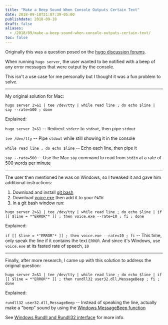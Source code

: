 ```yaml
---
title: "Make a Beep Sound When Console Outputs Certain Text"
date: 2018-09-18T21:07:39-05:00
publishdate: 2018-09-18
draft: false
aliases:
  - /2018/09/make-a-beep-sound-when-console-outputs-certain-text/
toc: false
---
```


Originally this was a question posed on the [hugo discussion forums](https://discourse.gohugo.io/t/can-hugo-server-notify-with-audio-on-error/14247). 

When running `hugo server`, the user wanted to be notified with a beep of any error messages that were output by the console. 

This isn't a use case for me personally but I thought it was a fun problem to solve. 

<!--more-->

---

My original solution for Mac:

```
hugo server 2>&1 | tee /dev/tty | while read line ; do echo $line | say --rate=500 ; done
```

Explained: 

`hugo server 2>&1` -- Redirect `stderr` to `stdout`, then pipe `stdout`

`tee /dev/tty` -- Pipe `stdout` while still showing it in the console

`while read line ; do echo $line` -- Echo each line, then pipe it

`say --rate=500` -- Use the Mac `say` command to read from `stdin` at a rate of 500 words per minute

---

The user then mentioned he was on Windows, so I tweaked it and gave him additional instructions:

1. Download and install [git bash](https://git-scm.com/downloads)
2. Download [voice.exe](https://www.elifulkerson.com/projects/commandline-text-to-speech.php) then add it to your `PATH`
3. In a git bash window run: 

```
hugo server 2>&1 | tee /dev/tty | while read line ; do echo $line | if [[ $line = *"ERROR"* ]] ; then voice.exe --rate=10 ; fi ; done
```

Explained: 

`if [[ $line = *"ERROR"* ]] ; then voice.exe --rate=10 ; fi` -- This time, only speak the line if it contains the text `ERROR`. And since it's Windows, use `voice.exe` at its fasted rate of speech, `10`

---

Finally, after more research, I came up with this solution to address the original question:

```
hugo server 2>&1 | tee /dev/tty | while read line ; do echo $line | if [[ $line = *"ERROR"* ]] ; then rundll32 user32.dll,MessageBeep ; fi ; done
```

Explained: 

`rundll32 user32.dll,MessageBeep` -- Instead of speaking the line, actually make a "beep" sound by using the [Windows MessageBeep function](https://docs.microsoft.com/en-us/windows/desktop/api/winuser/nf-winuser-messagebeep)

See [Windows Rundll and Rundll32 interface](https://support.microsoft.com/en-us/help/164787/info-windows-rundll-and-rundll32-interface) for more info. 
